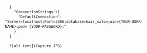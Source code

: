       {        
        "ConnectionStrings":{ 
          "DefaultConnection": "Server=localhost;Port=3306;database=hair_salon;uid={YOUR-USER-NAME};pwd= {YOUR-PASSWORD};"    
        }                                                            
      }              

      ![alt text](Capture.JPG)                        